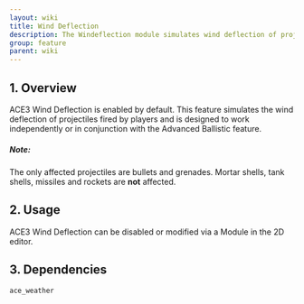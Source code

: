 ```yaml
---
layout: wiki
title: Wind Deflection
description: The Windeflection module simulates wind deflection of projectiles
group: feature
parent: wiki
---
```


## 1. Overview
ACE3 Wind Deflection is enabled by default. This feature simulates the wind deflection of projectiles fired by players and is designed to work independently or in conjunction with the Advanced Ballistic feature.

<div class="panel callout">
    <h5>Note:</h5>
    <p>The only affected projectiles are bullets and grenades. Mortar shells, tank shells, missiles and rockets are <b>not</b> affected.</p>
</div>

## 2. Usage
ACE3 Wind Deflection can be disabled or modified via a Module in the 2D editor.


## 3. Dependencies
`ace_weather`
